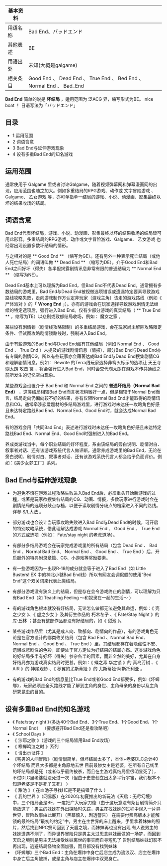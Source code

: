 |  **基本资料**  ||
|---|---|
|用语名称  |  Bad End、バッドエンド   |
|其他表述  |  BE   |
|用语出处  |  未知(大概是galgame)   |
|相关条目  |  Good End  、  Dead End  、  True End  、  Bed End  、  Normal End  、  Bad_End   |
  
**Bad End** 简单的说是 **坏结局** ，适用范围为  泛ACG  界，缩写形式为BE。  nice boat ！  日语写法为「バッドエンド」

##  目录

  * 1  运用范围 
  * 2  词语含意 
  * 3  Bad End与延伸游戏现象 
  * 4  设有多重Bad End的知名游戏 

##  运用范围

通常使用于  Galgame  里或者讨论Galgame，随着视频弹幕网和弹幕漫画网的出现，应用范围也随之加大。例如多重结局的RPG游戏、动作或
文字冒险游戏  、Galgame、  乙女游戏  等，亦可单指单一结局的游戏、小说、动漫画、影集最终以坏的结果收场的结局。

##  词语含意

Bad End代表坏结局，游戏、小说、动漫画、影集最终以坏的结果收场的结局皆可用此形容。多重结局的RPG游戏、动作或文字冒险游戏、Galgame、
乙女游戏  也经常出现设置多数坏结局的情形。

与之相对的是 ** Good End  ** （缩写为GE）。还有另外一种表示死亡结局（或他人死亡结局）的词语叫做 ** Dead End  **
（缩写为DE）。介于Good End和Bad End之间好坏（得失）各半但揭露剧情讯息非常有限的普通结局为 ** Normal End  **
（缩写为NE）。

Dead End基本上可以理解为Bad End，但Bad End不代表Dead End。通常拥有多数结局的游戏里，Bad End与Dead
End被视做选项错误或遗漏特定要素导致游戏路线攻略失败，走向游戏制作方认定非玩家〔游戏主角〕该走的游戏路线（例如《  尸体派对  》的「 **Wrong
End** 」）。亦有的游戏会在玩家选择导致游戏剧情无法继续的特定选项后，强行进入Bad End。仅有少部分游戏的真实结局（ ** True End  **
，缩写为TE）以悲剧或致郁结局收场，例如：  魔女之家  。

某些设有剧情锁（剧情线攻略限制）的多重结局游戏，会在玩家尚未解除攻略限定条件、但试图攻略剧情锁路线时，强制进入Bad End。

由于有些游戏的Bad End与Dead End藏有其他结局（例如  Normal End  、  Good End  、  True End
）未提及的游戏剧情讯息（情报），部分Bad End与Dead End亦有专属的剧情CG，所以有些玩家亦会藉著达成Bad End与Dead
End搜集剧情CG和理解剧情讯息。例如：  Rewrite  的Terra线玩家选择非篝火标示的选项让  天王寺瑚太朗  攻击  篝  ，将会强行进入Bad
End，同时会交代瑚太朗在游戏本传共通线之前所发生的记忆空白现象。

某些游戏会设置介于  Bad End  和  Normal End  之间的 **普通坏结局（Normal Bad End）** ，这类结局相较Bad
End而言状况稍微好一点，但是相较于Normal End而言，结局走向仍偏向较不好的结果，亦有仅限Normal Bad
End才能取得的剧情讯息和CG。通常牵涉恋爱题材的多结局游戏里，进行游戏时未达任一攻略角色好感且未达特定路线Bad End、Normal End、Good
End时，就会达成Normal Bad End。

有的游戏会用「共同Bad End」表述进行游戏时未达任一攻略角色好感且未达特定路线Bad End、Normal End、Good End时强制进入的Bad
End。

养成类游戏当中，每个职业结局的好坏程度，系由该结局的旁白说明、剧情对白、叙事者对话、还有该游戏系统代言人做评断。通常养成游戏里的Bad
End，无论在旁白说明、剧情对白、叙事者对话、还有该游戏系统代言人都会给予负面评价。例如：《美少女梦工厂》系列。

##  Bad End与延伸游戏现象

  * 为避免不慎在游戏过程攻略失败进入Bad End后，必须重头开始新游戏的过程，或著是玩家欲搜集各结局的CG、动画、情报，多数玩家进行游戏时会在剧情结局的选项分歧点存档，以便于读取剧情分歧点的档案进入不同的路线。详参  S/L大法  。 

  * 部分游戏也会设计当玩家攻略失败进入Bad End与Dead End的时候，可开启的特别攻略系统，借此理解达成游戏  Normal End  、  Good End  、  True End  的方式或选项（例如：  Fate/stay night  的老虎道场）。 

  * 有部分多结局游戏会在玩家完成游戏里的所有结局（包含  Dead End  、  Bad End  、Normal Bad End、  Normal End  、  Good End  、  True End  ）后，开启额外的特典附录章篇、CG、小游戏等奖励要素。 

  * 有一些游戏因为一出现R-18的成分就会等于进入了Bad End（如  Little Busters! EX  中的神北小毬Bad End线）所以有网友会调侃般的使用“Bed End”这个双关词来代表此类结局。 

  * 有部分游戏没有狭义上的结局，但是存在会令游戏终止的剧情，可以理解为只有Bad End（如  Teaching Feeling ～和奴隶在一起的生活～  ） 

  * 有的游戏角色根本就没有好结局，无论怎么做都无法避免其命运，例如：《  壳之少女  》、《  虚之少女  》及其衍生作品的  朽木冬子  、《  Fate/Stay Night  》的  库·丘林  ；甚至有整部作品都没有好结局的，如《  甜池  》。 

  * 某些游戏作品里（尤其是成人向、致郁向、剧情向的作品），有的游戏角色无论是在官方设计的哪类攸关结局（包含  Bad End  、Normal Bad End、  Normal End  、  Good End  、  True End  ）里，其结局都存在著隐藏性不安、遗憾或悲剧性的色彩，即便处于官方定位为好结果的结局亦然。这类游戏角色的好结局多半有好坏（得失）参杂各半的因素，而非全然的美好，尤其在自身好结局亦为游戏真实结局时更甚。例如：《  蝶之毒 华之锁  》的  真岛芳树  、《  AIR  》的  神尾观铃  、《  秽翼的尤斯蒂娅  》的  尤斯蒂娅·阿斯托利亚  。 

  * 有的游戏的Bad End的信息量比True End或者Good End都要多，例如《坏蟑螂》，玩家必须走全灭路线才能了解到主角的身世、主角母亲的身份以及主角研究昆虫的目的。 

##  设有多重Bad End的知名游戏

  * 《  Fate/stay night  》（多达40个Bad End、3个True End、1个Good End、1个Normal End）  （要想避开Bad End还是看攻略吧） 
  * 《  School Days  》 
  * 《  沙耶之歌  》（游戏的三个结局皆用Bad End收场） 
  * 《  寒蝉鸣泣之时  》系列 
  * 《  请出示证件  》 
  * 《宅男的人间冒险》（剧情很简单，但坏结局太多了，本体+老婆DLC总计40个坏结局  而且大多都是主角原地去世  目前最惨女主是老婆，在所有自己线里的坏结局都是死（或者似乎最终被杀，而且在主游戏真结局里很明显死了），不过DLC里老婆就没死过一次（但由于史悲创立出太多平行宇宙，我们根本不知道老婆是不是死了又死）  ） 
  * 《  甜池  》（  在血池子寻找HE是不是搞错了什么  ） 
  * 《  我的世界  》（网易版）在2020年初夏推出的新玩法《天启：无尽幻境》中，三个结局全是BE，一度把广大玩家刀傻（由于这玩意没有条目剧情简介只能放这了：男主的妹妹在外出探险时失踪，男主在找妹妹的过程中误入一片异世界，冒险故事由此展开）（黑幕慎入，剧透警告）  在需要付费高版本才能解锁的最终结局“最初的约定”中，男主在主世界的床上醒来，手里拿着妹妹的照片，然后找到NPC祭司回到了天启之境，而妹妹再也没有出现  有人说男主的妹妹遭遇不测了，而异世界冒险只是男主太过思念妹妹而做的一场梦，而回到天启之境则是男主无法接受妹妹离世的事实而自寻短见了  告别结局妹妹幻影不再出现，逃避结局怪物全面加强，而且都没有找到妹妹 
  * 《坏蟑螂》三个Bad End：主角在爆炸中身亡后店主成为流浪汉、店主在爆炸中身亡后主角被捕，或是主角与店主在爆炸中双双身亡。 

